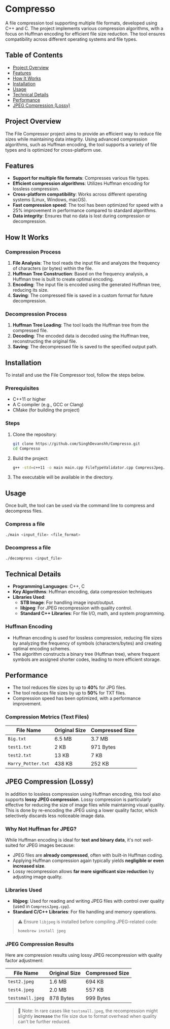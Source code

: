 # Compresso

A file compression tool supporting multiple file formats, developed using C++ and C. The project implements various compression algorithms, with a focus on Huffman encoding for efficient file size reduction. The tool ensures compatibility across different operating systems and file types.

## Table of Contents

- [Project Overview](#project-overview)
- [Features](#features)
- [How It Works](#how-it-works)
- [Installation](#installation)
- [Usage](#usage)
- [Technical Details](#technical-details)
- [Performance](#performance)
- [JPEG Compression (Lossy)](#jpeg-compression-lossy)

## Project Overview

The File Compressor project aims to provide an efficient way to reduce file sizes while maintaining data integrity. Using advanced compression algorithms, such as Huffman encoding, the tool supports a variety of file types and is optimized for cross-platform use.

## Features

- **Support for multiple file formats**: Compresses various file types.
- **Efficient compression algorithms**: Utilizes Huffman encoding for lossless compression.
- **Cross-platform compatibility**: Works across different operating systems (Linux, Windows, macOS).
- **Fast compression speed**: The tool has been optimized for speed with a 25% improvement in performance compared to standard algorithms.
- **Data integrity**: Ensures that no data is lost during compression or decompression.

## How It Works

### Compression Process

1. **File Analysis**: The tool reads the input file and analyzes the frequency of characters (or bytes) within the file.
2. **Huffman Tree Construction**: Based on the frequency analysis, a Huffman tree is built to create optimal encoding.
3. **Encoding**: The input file is encoded using the generated Huffman tree, reducing its size.
4. **Saving**: The compressed file is saved in a custom format for future decompression.

### Decompression Process

1. **Huffman Tree Loading**: The tool loads the Huffman tree from the compressed file.
2. **Decoding**: The encoded data is decoded using the Huffman tree, reconstructing the original file.
3. **Saving**: The decompressed file is saved to the specified output path.

## Installation

To install and use the File Compressor tool, follow the steps below.

### Prerequisites

- C++11 or higher
- A C compiler (e.g., GCC or Clang)
- CMake (for building the project)

### Steps

1. Clone the repository:
   ```bash
   git clone https://github.com/SinghDevanshh/Compresso.git
   cd Compresso
   ```

2. Build the project:
   ```bash
   g++ -std=c++11 -o main main.cpp FileTypeValidator.cpp CompressJpeg.cpp
   ```

3. The executable will be available in the directory.

## Usage

Once built, the tool can be used via the command line to compress and decompress files.

### Compress a file
```bash
./main <input_file> <file_format>
```

### Decompress a file
```bash
./decompress <input_file>
```

## Technical Details

- **Programming Languages**: C++, C
- **Key Algorithms**: Huffman encoding, data compression techniques
- **Libraries Used**:
  - **STB Image**: For handling image input/output.
  - **libjpeg**: For JPEG recompression with quality control.
  - **Standard C++ Libraries**: For file I/O, math, and system programming.

### Huffman Encoding

- Huffman encoding is used for lossless compression, reducing file sizes by analyzing the frequency of symbols (characters/bytes) and creating optimal encoding schemes.
- The algorithm constructs a binary tree (Huffman tree), where frequent symbols are assigned shorter codes, leading to more efficient storage.

## Performance

- The tool reduces file sizes by up to **40%** for JPG files.
- The tool reduces file sizes by up to **50%** for TXT files.
- Compression speed has been optimized, with a performance improvement.

### Compression Metrics (Text Files)

| File Name           | Original Size | Compressed Size |
|---------------------|---------------|------------------|
| `Big.txt`           | 6.5 MB        | 3.7 MB           |
| `test1.txt`         | 2 KB          | 971 Bytes        |
| `test2.txt`         | 13 KB         | 7 KB             |
| `Harry_Potter.txt`  | 438 KB        | 252 KB           |

## JPEG Compression (Lossy)

In addition to lossless compression using Huffman encoding, this tool also supports **lossy JPEG compression**. Lossy compression is particularly effective for reducing the size of image files while maintaining visual quality. This is done by re-encoding the JPEG using a lower quality factor, which selectively discards less noticeable image data.

### Why Not Huffman for JPEG?

While Huffman encoding is ideal for **text and binary data**, it's not well-suited for JPEG images because:
- JPEG files are **already compressed**, often with built-in Huffman coding.
- Applying Huffman compression again typically yields **negligible or even increased size**.
- Lossy recompression allows **far more significant size reduction** by adjusting image quality.

### Libraries Used

- **libjpeg**: Used for reading and writing JPEG files with control over quality (used in `CompressJpeg.cpp`).
- **Standard C/C++ Libraries**: For file handling and memory operations.

> ⚠️ Ensure `libjpeg` is installed before compiling JPEG-related code:
> ```bash
> homebrew install jpeg
> ```

### JPEG Compression Results

Here are compression results using lossy JPEG recompression with quality factor adjustment:

| File Name        | Original Size | Compressed Size |
|------------------|----------------|------------------|
| `test2.jpeg`     | 1.6 MB         | 694 KB           |
| `test4.jpeg`     | 2.0 MB         | 557 KB           |
| `testsmall.jpeg` | 878 Bytes      | 999 Bytes        |

> 📌 Note: In rare cases like `testsmall.jpeg`, the recompression might slightly **increase** the file size due to format overhead when quality can't be further reduced.

